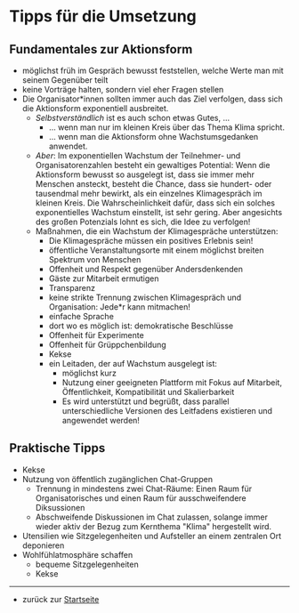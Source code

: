 Tipps für die Umsetzung
=======================

Fundamentales zur Aktionsform
-----------------------------

* möglichst früh im Gespräch bewusst feststellen, welche Werte man mit seinem Gegenüber teilt
* keine Vorträge halten, sondern viel eher Fragen stellen
* Die Organisator*innen sollten immer auch das Ziel verfolgen, dass sich die Aktionsform exponentiell ausbreitet.
  * _Selbstverständlich_ ist es auch schon etwas Gutes, ...
    * ... wenn man nur im kleinen Kreis über das Thema Klima spricht.
    * ... wenn man die Aktionsform ohne Wachstumsgedanken anwendet.
  * _Aber_: Im exponentiellen Wachstum der Teilnehmer- und Organisatorenzahlen besteht ein gewaltiges Potential: Wenn die Aktionsform bewusst so ausgelegt ist, dass sie immer mehr Menschen ansteckt, besteht die Chance, dass sie hundert- oder tausendmal mehr bewirkt, als ein einzelnes Klimagespräch im kleinen Kreis. Die Wahrscheinlichkeit dafür, dass sich ein solches exponentielles Wachstum einstellt, ist sehr gering. Aber angesichts des großen Potenzials lohnt es sich, die Idee zu verfolgen!
  * Maßnahmen, die ein Wachstum der Klimagespräche unterstützen:
    * Die Klimagespräche müssen ein positives Erlebnis sein!
    * öffentliche Veranstaltungsorte mit einem möglichst breiten Spektrum von Menschen
    * Offenheit und Respekt gegenüber Andersdenkenden
    * Gäste zur Mitarbeit ermutigen
    * Transparenz
    * keine strikte Trennung zwischen Klimagespräch und Organisation: Jede*r kann mitmachen!
    * einfache Sprache
    * dort wo es möglich ist: demokratische Beschlüsse
    * Offenheit für Experimente
    * Offenheit für Grüppchenbildung
    * Kekse
    * ein Leitaden, der auf Wachstum ausgelegt ist:
      * möglichst kurz
      * Nutzung einer geeigneten Plattform mit Fokus auf Mitarbeit, Öffentlichkeit, Kompatibilität und Skalierbarkeit 
      * Es wird unterstützt und begrüßt, dass parallel unterschiedliche Versionen des Leitfadens existieren und angewendet werden!
 
Praktische Tipps
----------------

* Kekse
* Nutzung von öffentlich zugänglichen Chat-Gruppen
  * Trennung in mindestens zwei Chat-Räume: Einen Raum für Organisatorisches und einen Raum für ausschweifendere Diksussionen
  * Abschweifende Diskussionen im Chat zulassen, solange immer wieder aktiv der Bezug zum Kernthema "Klima" hergestellt wird. 
* Utensilien wie Sitzgelegenheiten und Aufsteller an einem zentralen Ort deponieren
* Wohlfühlatmosphäre schaffen
  * bequeme Sitzgelegenheiten
  * Kekse

---
* zurück zur [Startseite](README.md)
